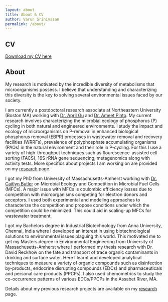 ```yaml
---
layout: about
title: About & CV
author: Varun Srinivasan
permalink: /about/
---
```


## CV
[Download my CV here](/assets/CV_Website.pdf)

## About
My research is motivated by the incredible diversity of metabolisms that microorganisms possess. I believe that understanding and characterizing this diversity is the key to solving several environmental issues faced by our society.

I am currently a postdoctoral research associate at Northeastern University (Boston MA) working with [Dr. April Gu](https://sites.coecis.cornell.edu/gugroup/about-professor-gu/) and [Dr. Ameet Pinto](https://www.pintolab.com/). My current research involves characterizing the microbial ecology of phosphorus (P) cycling in both natural and engineered environments. I study the impact and ecology of microorganisms on P-removal in enhanced biological phosphorus removal (EBPR) processes in wastewater removal and recovery facilities (WRRFs), prevalence of polyphosphate accumulating organisms (PAOs) in the natural environment and their role in P-cycling. For this I use a variety of high-throughput techniques such as flourescence-assisted cell sorting (FACS), 16S rRNA gene sequencing, metagenomics along with activity tests. More specifics about projects I am working on are provided on my [research](/research/#current-research) page.

I got my PhD from University of Massachusetts-Amherst working with [Dr. Caitlyn Butler](https://blogs.umass.edu/csbutler/) on Microbial Ecology and Competition in Microbial Fuel Cells (MFCs). A major issue with MFCs is coulombic efficiency losses due to competition with microorganisms competing for electron donors and acceptors. I used both experimental and modeling approaches to characterize the competition and propose conditions under which the competition could be minimized. This could aid in scaling-up MFCs for wastewater treatment.

I got my Bachelors degree in Industrial Biotechnology from Anna University, Chennai, India where I developed an interest in using biotechnological solutions to environmental issues plaguing this world. This motivated me to get my Masters degree in Environmental Engineering from University of Massachusetts-Amherst where I performed my thesis research with Dr. David Reckhow on the fate and transport of trace organic contaminants in drinking and surface water. Here I learnt and developed analytical techniques to measure a variety of organic compounds such as disinfection by-products, endocrine disrupting compounds (EDCs) and pharmaceuticals and personal care products (PPCPs). I also used chemometrics to study the co-occurrence patterns of various EDCs/PPCPs in the Assabet River, MA.

Details about my previous research projects are available on my [research](/research/#previous-research) page.
